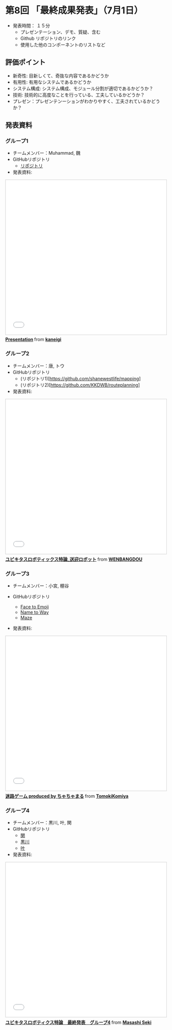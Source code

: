 # 第8回 「最終成果発表」（7月1日）

- 発表時間： １５分
  - プレゼンテーション、デモ、質疑、含む
  - Github リポジトリのリンク
  - 使用した他のコンポーネントのリストなど

## 評価ポイント
- 新奇性: 目新しくて、奇抜な内容であるかどうか
- 有用性: 有用なシステムであるかどうか
- システム構成: システム構成、モジュール分割が適切であるかどうか？
- 技術: 技術的に高度なことを行っている、工夫しているかどうか？
- プレゼン：プレゼンテンーションがわかりやすく、工夫されているかどうか？

## 発表資料

### グループ1
- チームメンバー：Muhammad, 魏
- GitHubリポジトリ
  - [リポジトリ](https://github.com/KaneiGi/UbiquitousRobotics)
- 発表資料: 
<iframe src="//www.slideshare.net/slideshow/embed_code/key/Jn175Nd37PzvhX" width="595" height="485" frameborder="0" marginwidth="0" marginheight="0" scrolling="no" style="border:1px solid #CCC; border-width:1px; margin-bottom:5px; max-width: 100%;" allowfullscreen> </iframe> <div style="margin-bottom:5px"> <strong> <a href="//www.slideshare.net/kaneigi/presentation-236454820" title="Presentation" target="_blank">Presentation</a> </strong> from <strong><a href="https://www.slideshare.net/kaneigi" target="_blank">kaneigi</a></strong> </div>

### グループ2
- チームメンバー：唐, トウ
- GitHubリポジトリ
  - (リポジトリ1)[https://github.com/shanewestlife/mapping]
  - (リポジトリ2)[https://github.com/KKDWB/routeplanning]
- 発表資料:
<iframe src="//www.slideshare.net/slideshow/embed_code/key/4uL8U2ihvhBh9l" width="595" height="485" frameborder="0" marginwidth="0" marginheight="0" scrolling="no" style="border:1px solid #CCC; border-width:1px; margin-bottom:5px; max-width: 100%;" allowfullscreen> </iframe> <div style="margin-bottom:5px"> <strong> <a href="//www.slideshare.net/WENBANGDOU/ss-236443395" title="ユビキタスロボティックス特論_送迎ロボット" target="_blank">ユビキタスロボティックス特論_送迎ロボット</a> </strong> from <strong><a href="https://www.slideshare.net/WENBANGDOU" target="_blank">WENBANGDOU</a></strong> </div>

### グループ3
- チームメンバー：小宮, 棚谷
- GitHubリポジトリ
  - [Face to Emoji](https://github.com/TomokiKomiya/Face-to-Emoji)
  - [Name to Way](https://github.com/TomokiKomiya/name-to-way)
  - [Maze](https://github.com/tanayahikaru/maze)
  
- 発表資料:
<iframe src="//www.slideshare.net/slideshow/embed_code/key/zPHLvN55iDs0pP" width="595" height="485" frameborder="0" marginwidth="0" marginheight="0" scrolling="no" style="border:1px solid #CCC; border-width:1px; margin-bottom:5px; max-width: 100%;" allowfullscreen> </iframe> <div style="margin-bottom:5px"> <strong> <a href="//www.slideshare.net/secret/zPHLvN55iDs0pP" title="迷路ゲーム produced by ちゃちゃまる" target="_blank">迷路ゲーム produced by ちゃちゃまる</a> </strong> from <strong><a href="https://www.slideshare.net/TomokiKomiya" target="_blank">TomokiKomiya</a></strong> </div>


### グループ4
- チームメンバー：黒川, 叶, 関
- GitHubリポジトリ
  - [関](https://github.com/cactusHats/ubiquitousrobotics_wadalab)
  - [黒川](https://github.com/Kurokawaharuka/kurokawa_ubiquitous)
  - [叶](https://github.com/lina1280187381/judgement)
- 発表資料: 
<iframe src="//www.slideshare.net/slideshow/embed_code/key/9UuIq48fBhR5Mb" width="595" height="485" frameborder="0" marginwidth="0" marginheight="0" scrolling="no" style="border:1px solid #CCC; border-width:1px; margin-bottom:5px; max-width: 100%;" allowfullscreen> </iframe> <div style="margin-bottom:5px"> <strong> <a href="//www.slideshare.net/MasashiSeki/4-236414245" title="ユビキタスロボティクス特論　最終発表　グループ4" target="_blank">ユビキタスロボティクス特論　最終発表　グループ4</a> </strong> from <strong><a href="https://www.slideshare.net/MasashiSeki" target="_blank">Masashi Seki</a></strong> </div>

